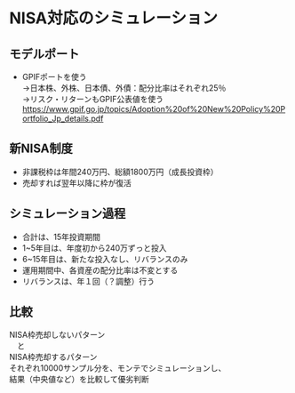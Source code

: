 # NISA対応のシミュレーション

## モデルポート
* GPIFポートを使う<br>
→日本株、外株、日本債、外債：配分比率はそれぞれ25％<br>
→リスク・リターンもGPIF公表値を使う<br>
https://www.gpif.go.jp/topics/Adoption%20of%20New%20Policy%20Portfolio_Jp_details.pdf

## 新NISA制度
* 非課税枠は年間240万円、総額1800万円（成長投資枠）
* 売却すれば翌年以降に枠が復活

## シミュレーション過程
* 合計は、15年投資期間
* 1~5年目は、年度初から240万ずっと投入
* 6~15年目は、新たな投入なし、リバランスのみ
* 運用期間中、各資産の配分比率は不変とする
* リバランスは、年１回（？調整）行う

## 比較
NISA枠売却しないパターン<br>
　と<br>
NISA枠売却するパターン<br>
それぞれ10000サンプル分を、モンテでシミュレーションし、<br>
結果（中央値など）を比較して優劣判断<br>
